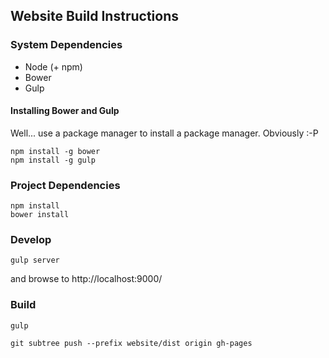 ## Website Build Instructions

### System Dependencies

* Node (+ npm)
* Bower
* Gulp

#### Installing Bower and Gulp

Well... use a package manager to install a package manager. Obviously :-P

```shell
npm install -g bower
npm install -g gulp
```

### Project Dependencies

```shell
npm install
bower install
```

### Develop

```shell
gulp server
```

and browse to http://localhost:9000/

### Build

```shell
gulp

git subtree push --prefix website/dist origin gh-pages
```
